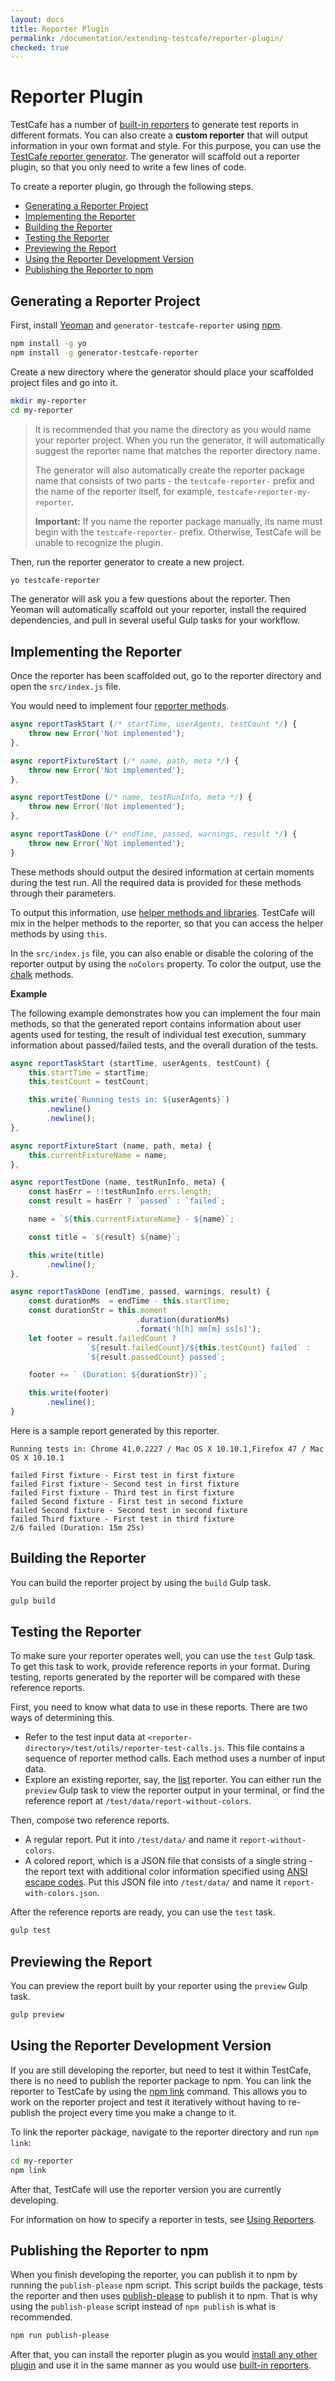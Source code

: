 ```yaml
---
layout: docs
title: Reporter Plugin
permalink: /documentation/extending-testcafe/reporter-plugin/
checked: true
---
```

# Reporter Plugin

TestCafe has a number of [built-in reporters](../../using-testcafe/common-concepts/reporters.md) to generate test reports in different formats.
You can also create a **custom reporter** that will output information in your own format and style.
For this purpose, you can use the [TestCafe reporter generator](https://github.com/DevExpress/generator-testcafe-reporter).
The generator will scaffold out a reporter plugin, so that you only need to write a few lines of code.

To create a reporter plugin, go through the following steps.

* [Generating a Reporter Project](#generating-a-reporter-project)
* [Implementing the Reporter](#implementing-the-reporter)
* [Building the Reporter](#building-the-reporter)
* [Testing the Reporter](#testing-the-reporter)
* [Previewing the Report](#previewing-the-report)
* [Using the Reporter Development Version](#using-the-reporter-development-version)
* [Publishing the Reporter to npm](#publishing-the-reporter-to-npm)

## Generating a Reporter Project

First, install [Yeoman](http://yeoman.io) and `generator-testcafe-reporter` using [npm](https://www.npmjs.com/).

```bash
npm install -g yo
npm install -g generator-testcafe-reporter
```

Create a new directory where the generator should place your scaffolded project files and go into it.

```bash
mkdir my-reporter
cd my-reporter
```

> It is recommended that you name the directory as you would name your reporter project. When you run the generator,
it will automatically suggest the reporter name that matches the reporter directory name.
>
> The generator will also automatically create the reporter package name that consists of two parts - the `testcafe-reporter-` prefix and the name of the reporter itself, for example, `testcafe-reporter-my-reporter`.
>
> **Important:** If you name the reporter package manually, its name must begin with the `testcafe-reporter-` prefix. Otherwise, TestCafe will be unable to recognize the plugin.

Then, run the reporter generator to create a new project.

```bash
yo testcafe-reporter
```

The generator will ask you a few questions about the reporter.
Then Yeoman will automatically scaffold out your reporter, install the required dependencies, and pull in several useful Gulp tasks for your workflow.

## Implementing the Reporter

Once the reporter has been scaffolded out, go to the reporter directory and open the `src/index.js` file.

You would need to implement four [reporter methods](reporter-methods.md).

```js
async reportTaskStart (/* startTime, userAgents, testCount */) {
    throw new Error('Not implemented');
},

async reportFixtureStart (/* name, path, meta */) {
    throw new Error('Not implemented');
},

async reportTestDone (/* name, testRunInfo, meta */) {
    throw new Error('Not implemented');
},

async reportTaskDone (/* endTime, passed, warnings, result */) {
    throw new Error('Not implemented');
}
```

These methods should output the desired information at certain moments during the test run.
All the required data is provided for these methods through their parameters.

To output this information, use [helper methods and libraries](helpers.md).
TestCafe will mix in the helper methods to the reporter, so that you can access the helper methods by using `this`.

In the `src/index.js` file, you can also enable or disable the coloring of the reporter output by using the `noColors` property.
To color the output, use the [chalk](helpers.md#chalk) methods.

**Example**

The following example demonstrates how you can implement the four main methods,
so that the generated report contains information about user agents used for testing,
the result of individual test execution, summary information about passed/failed tests,
and the overall duration of the tests.

```js
async reportTaskStart (startTime, userAgents, testCount) {
    this.startTime = startTime;
    this.testCount = testCount;

    this.write(`Running tests in: ${userAgents}`)
        .newline()
        .newline();
},

async reportFixtureStart (name, path, meta) {
    this.currentFixtureName = name;
},

async reportTestDone (name, testRunInfo, meta) {
    const hasErr = !!testRunInfo.errs.length;
    const result = hasErr ? `passed` : `failed`;

    name = `${this.currentFixtureName} - ${name}`;

    const title = `${result} ${name}`;

    this.write(title)
        .newline();
},

async reportTaskDone (endTime, passed, warnings, result) {
    const durationMs  = endTime - this.startTime;
    const durationStr = this.moment
                            .duration(durationMs)
                            .format('h[h] mm[m] ss[s]');
    let footer = result.failedCount ?
                 `${result.failedCount}/${this.testCount} failed` :
                 `${result.passedCount} passed`;

    footer += ` (Duration: ${durationStr})`;

    this.write(footer)
        .newline();
}
```

Here is a sample report generated by this reporter.

```text
Running tests in: Chrome 41.0.2227 / Mac OS X 10.10.1,Firefox 47 / Mac OS X 10.10.1

failed First fixture - First test in first fixture
failed First fixture - Second test in first fixture
failed First fixture - Third test in first fixture
failed Second fixture - First test in second fixture
failed Second fixture - Second test in second fixture
failed Third fixture - First test in third fixture
2/6 failed (Duration: 15m 25s)
```

## Building the Reporter

You can build the reporter project by using the `build` Gulp task.

```bash
gulp build
```

## Testing the Reporter

To make sure your reporter operates well, you can use the `test` Gulp task.
To get this task to work, provide reference reports in your format.
During testing, reports generated by the reporter will be compared with these reference reports.

First, you need to know what data to use in these reports. There are two ways of determining this.

* Refer to the test input data at `<reporter-directory>/test/utils/reporter-test-calls.js`. This file contains a
  sequence of reporter method calls. Each method uses a number of input data.
* Explore an existing reporter, say, the [list](https://github.com/DevExpress/testcafe-reporter-list) reporter.
  You can either run the `preview` Gulp task to view the reporter output in your terminal,
  or find the reference report at `/test/data/report-without-colors`.

Then, compose two reference reports.

* A regular report. Put it into `/test/data/` and name it `report-without-colors`.
* A colored report, which is a JSON file that consists of a single string - the report text with
  additional color information specified using [ANSI escape codes](https://en.wikipedia.org/wiki/ANSI_escape_code).
  Put this JSON file into `/test/data/` and name it `report-with-colors.json`.

After the reference reports are ready, you can use the `test` task.

```bash
gulp test
```

## Previewing the Report

You can preview the report built by your reporter using the `preview` Gulp task.

```bash
gulp preview
```

## Using the Reporter Development Version

If you are still developing the reporter, but need to test it within TestCafe, there is no need to publish the reporter package to npm.
You can link the reporter to TestCafe by using the [npm link](https://docs.npmjs.com/cli/link) command.
This allows you to work on the reporter project and test it iteratively without having to re-publish the project every time you make a change to it.

To link the reporter package, navigate to the reporter directory and run `npm link`:

```bash
cd my-reporter
npm link
```

After that, TestCafe will use the reporter version you are currently developing.

For information on how to specify a reporter in tests, see [Using Reporters](../../using-testcafe/common-concepts/reporters.md#using-the-reporters).

## Publishing the Reporter to npm

When you finish developing the reporter, you can publish it to npm by running the `publish-please` npm script.
This script builds the package, tests the reporter and then uses [publish-please](https://github.com/inikulin/publish-please) to publish it to npm.
That is why using the `publish-please` script instead of `npm publish` is what is recommended.

```bash
npm run publish-please
```

After that, you can install the reporter plugin as you would [install any other plugin](../README.md#installing-plugins) and use it in the same manner
as you would use [built-in reporters](../../using-testcafe/common-concepts/reporters.md#using-the-reporters).